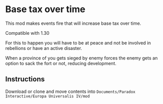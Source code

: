 # Base tax over time

This mod makes events fire that will increase base tax over time.

Compatible with 1.30

For this to happen you will have to be at peace and not be involved in rebellions or have an active disaster.

When a province of you gets sieged by enemy forces the enemy gets an option to sack the fort or not, reducing development.

## Instructions

Download or clone and move contents into `Documents/Paradox Interactive/Europa Universalis IV/mod`